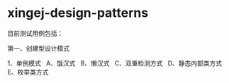 # xingej-design-patterns
目前测试用例包括：


第一、创建型设计模式


1、单例模式
   A、饿汉式
   B、懒汉式
   C、双重检测方式
   D、静态内部类方式
   E、枚举类方式
   
   
   
   
   
   

